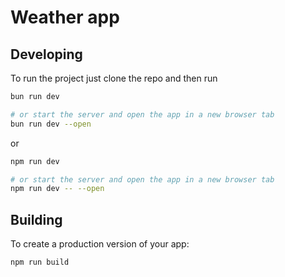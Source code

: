 # Weather app

## Developing

To run the project just clone the repo and then run

```bash
bun run dev

# or start the server and open the app in a new browser tab
bun run dev --open
```
or 

```bash
npm run dev

# or start the server and open the app in a new browser tab
npm run dev -- --open
```

## Building

To create a production version of your app:

```bash
npm run build
```
